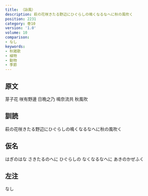 ```yaml
---
title: （詠風）
description: 萩の花咲きたる野辺にひぐらしの鳴くなるなへに秋の風吹く
position: 2231
category: 巻10
version: '1.0'
volume: 10
comparison:
- なし
keywords:
- 秋雑歌
- 植物
- 動物
- 季節
---
```


## 原文

芽子花 咲有野邊 日晩之乃 鳴奈流共 秋風吹

## 訓読

萩の花咲きたる野辺にひぐらしの鳴くなるなへに秋の風吹く

## 仮名

はぎのはな さきたるのへに ひぐらしの なくなるなへに あきのかぜふく

## 左注

なし

